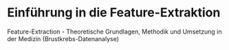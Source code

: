 # Einführung in die Feature-Extraktion
Feature-Extraction - Theoretische Grundlagen, Methodik und Umsetzung in der Medizin (Brustkrebs-Datenanalyse)
